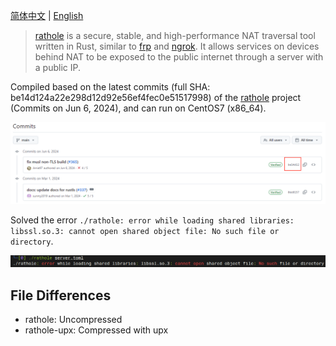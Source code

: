 [简体中文](README.md) | [English](README-en.md)

> [rathole](https://github.com/rapiz1/rathole) is a secure, stable, and high-performance NAT traversal tool written in Rust, similar to [frp](https://github.com/fatedier/frp) and [ngrok](https://github.com/inconshreveable/ngrok). It allows services on devices behind NAT to be exposed to the public internet through a server with a public IP.

Compiled based on the latest commits (full SHA: be14d124a22e298d12d92e56ef4fec0e51517998) of the [rathole](https://github.com/rapiz1/rathole) project (Commits on Jun 6, 2024), and can run on CentOS7 (x86_64).

![image-20250307004427433](assets/image-20250307004427433.png)

Solved the error `./rathole: error while loading shared libraries: libssl.so.3: cannot open shared object file: No such file or directory`.

![image-20250307004654150](assets/image-20250307004654150.png)

## File Differences

- rathole: Uncompressed
- rathole-upx: Compressed with upx

